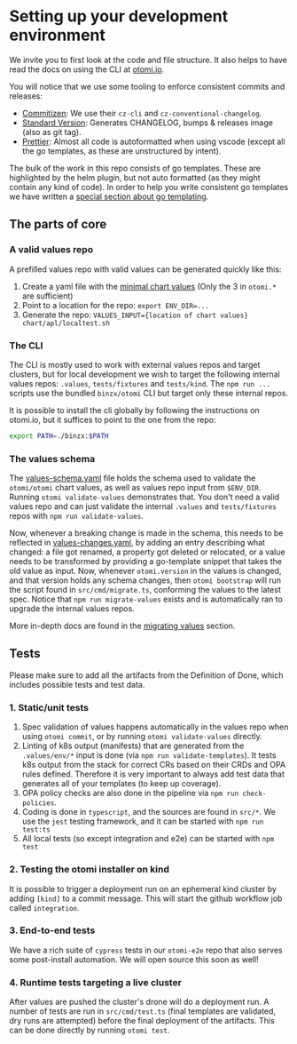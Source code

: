 # Setting up your development environment

We invite you to first look at the code and file structure. It also helps to have read the docs on using the CLI at [otomi.io](https://otomi.io/docs/cli/working-with).

You will notice that we use some tooling to enforce consistent commits and releases:

- [Commitizen](https://github.com/commitizen): We use their `cz-cli` and `cz-conventional-changelog`.
- [Standard Version](https://github.com/conventional-changelog/standard-version): Generates CHANGELOG, bumps & releases image (also as git tag).
- [Prettier](https://prettier.io): Almost all code is autoformatted when using vscode (except all the go templates, as these are unstructured by intent).

The bulk of the work in this repo consists of go templates. These are highlighted by the helm plugin, but not auto formatted (as they might contain any kind of code). In order to help you write consistent go templates we have written a [special section about go templating](./go-templating.md).

## The parts of core

### A valid values repo

A prefilled values repo with valid values can be generated quickly like this:

1. Create a yaml file with the [minimal chart values](https://github.com/linode/apl-core/blob/main/chart/apl/values.yaml) (Only the 3 in `otomi.*` are sufficient)
2. Point to a location for the repo: `export ENV_DIR=...`
3. Generate the repo: `VALUES_INPUT={location of chart values} chart/apl/localtest.sh`

### The CLI

The CLI is mostly used to work with external values repos and target clusters, but for local development we wish to target the following internal values repos: `.values`, `tests/fixtures` and `tests/kind`. The `npm run ...` scripts use the bundled `binzx/otomi` CLI but target only these internal repos.

It is possible to install the cli globally by following the instructions on otomi.io, but it suffices to point to the one from the repo:

```bash
export PATH=./binzx:$PATH
```

### The values schema

The [values-schema.yaml](../values-schema.yaml) file holds the schema used to validate the `otomi/otomi` chart values, as well as values repo input from `$ENV_DIR`. Running `otomi validate-values` demonstrates that. You don't need a valid values repo and can just validate the internal `.values` and `tests/fixtures` repos with `npm run validate-values`.

Now, whenever a breaking change is made in the schema, this needs to be reflected in [values-changes.yaml](../values-changes.yaml), by adding an entry describing what changed: a file got renamed, a property got deleted or relocated, or a value needs to be transformed by providing a go-template snippet that takes the old value as input.
Now, whenever `otomi.version` in the values is changed, and that version holds any schema changes, then `otomi bootstrap` will run the script found in `src/cmd/migrate.ts`, conforming the values to the latest spec. Notice that `npm run migrate-values` exists and is automatically ran to upgrade the internal values repos.

More in-depth docs are found in the [migrating values](./migrating-values.md) section.

## Tests

Please make sure to add all the artifacts from the Definition of Done, which includes possible tests and test data.

### 1. Static/unit tests

1. Spec validation of values happens automatically in the values repo when using `otomi commit`, or by running `otomi validate-values` directly.
2. Linting of k8s output (manifests) that are generated from the `.values/env/*` input is done (via `npm run validate-templates`).
   It tests k8s output from the stack for correct CRs based on their CRDs and OPA rules defined.
   Therefore it is very important to always add test data that generates all of your templates (to keep up coverage).
3. OPA policy checks are also done in the pipeline via `npm run check-policies`.
4. Coding is done in `typescript`, and the sources are found in `src/*`. We use the `jest` testing framework, and it can be started with `npm run test:ts`
5. All local tests (so except integration and e2e) can be started with `npm test`

### 2. Testing the otomi installer on kind

It is possible to trigger a deployment run on an ephemeral kind cluster by adding `[kind]` to a commit message. This will start the github workflow job called `integration`.

### 3. End-to-end tests

We have a rich suite of `cypress` tests in our `otomi-e2e` repo that also serves some post-install automation.
We will open source this soon as well!

### 4. Runtime tests targeting a live cluster

After values are pushed the cluster's drone will do a deployment run. A number of tests are run in `src/cmd/test.ts` (final templates are validated, dry runs are attempted) before the final deployment of the artifacts. This can be done directly by running `otomi test`.
